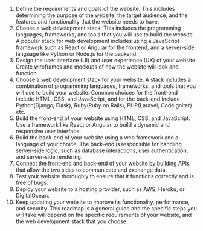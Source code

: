 1. Define the requirements and goals of the website. This includes determining the purpose of the website, the target audience, and the features and functionality that the website needs to have.
2. Choose a web development stack. This includes the programming languages, frameworks, and tools that you will use to build the website. A popular stack for web development includes using a JavaScript framework such as React or Angular for the frontend, and a server-side language like Python or Node.js for the backend.
3. Design the user interface (UI) and user experience (UX) of your website. Create wireframes and mockups of how the website will look and function.
4. Choose a web development stack for your website. A stack includes a combination of programming languages, frameworks, and tools that you will use to build your website. Common choices for the front-end include HTML, CSS, and JavaScript, and for the back-end include Python(Django, Flask), Ruby(Ruby on Rails), PHP(Laravel, CodeIgniter) etc.
5. Build the front-end of your website using HTML, CSS, and JavaScript. Use a framework like React or Angular to build a dynamic and responsive user interface.
6. Build the back-end of your website using a web framework and a language of your choice. The back-end is responsible for handling server-side logic, such as database interactions, user authentication, and server-side rendering.
7. Connect the front-end and back-end of your website by building APIs that allow the two sides to communicate and exchange data.
8. Test your website thoroughly to ensure that it functions correctly and is free of bugs.
9. Deploy your website to a hosting provider, such as AWS, Heroku, or DigitalOcean.
10. Keep updating your website to improve its functionality, performance, and security.
This roadmap is a general guide and the specific steps you will take will depend on the specific requirements of your website, and the web development stack that you choose.





